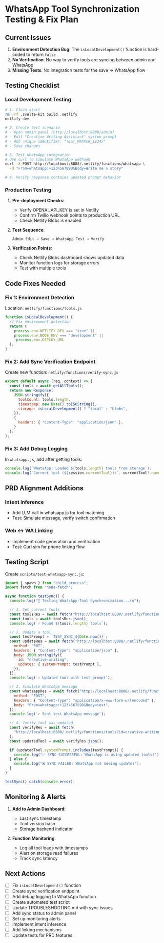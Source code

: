 # WhatsApp Tool Synchronization Testing & Fix Plan

## Current Issues

1. **Environment Detection Bug**: The `isLocalDevelopment()` function is hard-coded to return `false`
2. **No Verification**: No way to verify tools are syncing between admin and WhatsApp
3. **Missing Tests**: No integration tests for the save → WhatsApp flow

## Testing Checklist

### Local Development Testing

```bash
# 1. Clean start
rm -rf .svelte-kit build .netlify
netlify dev

# 2. Create test scenario
# - Open admin panel (http://localhost:8888/admin)
# - Edit "Creative Writing Assistant" system prompt
# - Add unique identifier: "TEST_MARKER_12345"
# - Save changes

# 3. Test WhatsApp integration
# Use curl to simulate WhatsApp webhook
curl -X POST http://localhost:8888/.netlify/functions/whatsapp \
  -d "From=whatsapp:+1234567890&Body=Write me a story"

# 4. Verify response contains updated prompt behavior
```

### Production Testing

1. **Pre-deployment Checks**:
   - Verify OPENAI_API_KEY is set in Netlify
   - Confirm Twilio webhook points to production URL
   - Check Netlify Blobs is enabled

2. **Test Sequence**:

   ```
   Admin Edit → Save → WhatsApp Test → Verify
   ```

3. **Verification Points**:
   - Check Netlify Blobs dashboard shows updated data
   - Monitor function logs for storage errors
   - Test with multiple tools

## Code Fixes Needed

### Fix 1: Environment Detection

Location: `netlify/functions/tools.js`

```javascript
function isLocalDevelopment() {
  // Fix environment detection
  return (
    process.env.NETLIFY_DEV === "true" ||
    process.env.NODE_ENV === "development" ||
    !process.env.DEPLOY_URL
  );
}
```

### Fix 2: Add Sync Verification Endpoint

Create new function: `netlify/functions/verify-sync.js`

```javascript
export default async (req, context) => {
  const tools = await getAllTools();
  return new Response(
    JSON.stringify({
      toolCount: tools.length,
      timestamp: new Date().toISOString(),
      storage: isLocalDevelopment() ? "local" : "blobs",
    }),
    {
      headers: { "Content-Type": "application/json" },
    }
  );
};
```

### Fix 3: Add Debug Logging

In `whatsapp.js`, add after getting tools:

```javascript
console.log(`WhatsApp: Loaded ${tools.length} tools from storage`);
console.log(`Current tool (${session.currentTool}):`, currentTool?.name);
```

## PRD Alignment Additions

### Intent Inference
- Add LLM call in whatsapp.js for tool matching
- Test: Simulate message, verify switch confirmation

### Web <-> WA Linking
- Implement code generation and verification
- Test: Curl sim for phone linking flow

## Testing Script

Create `scripts/test-whatsapp-sync.js`:

```javascript
import { spawn } from "child_process";
import fetch from "node-fetch";

async function testSync() {
  console.log("🧪 Testing WhatsApp-Tool Synchronization...\n");

  // 1. Get current tools
  const toolsRes = await fetch("http://localhost:8888/.netlify/functions/tools");
  const tools = await toolsRes.json();
  console.log(`✓ Found ${tools.length} tools`);

  // 2. Update a tool
  const testPrompt = `TEST_SYNC_${Date.now()}`;
  const updateRes = await fetch("http://localhost:8888/.netlify/functions/tools", {
    method: "PUT",
    headers: { "Content-Type": "application/json" },
    body: JSON.stringify({
      id: "creative-writing",
      updates: { systemPrompt: testPrompt },
    }),
  });
  console.log(`✓ Updated tool with test prompt`);

  // 3. Simulate WhatsApp message
  const whatsappRes = await fetch("http://localhost:8888/.netlify/functions/whatsapp", {
    method: "POST",
    headers: { "Content-Type": "application/x-www-form-urlencoded" },
    body: "From=whatsapp:+1234567890&Body=test",
  });
  console.log(`✓ Sent test WhatsApp message`);

  // 4. Verify tool was updated
  const verifyRes = await fetch(
    "http://localhost:8888/.netlify/functions/tools?id=creative-writing"
  );
  const updatedTool = await verifyRes.json();

  if (updatedTool.systemPrompt.includes(testPrompt)) {
    console.log("✅ SYNC SUCCESSFUL: WhatsApp is using updated tools!");
  } else {
    console.log("❌ SYNC FAILED: WhatsApp not seeing updates");
  }
}

testSync().catch(console.error);
```

## Monitoring & Alerts

1. **Add to Admin Dashboard**:
   - Last sync timestamp
   - Tool version hash
   - Storage backend indicator

2. **Function Monitoring**:
   - Log all tool loads with timestamps
   - Alert on storage read failures
   - Track sync latency

## Next Actions

- [ ] Fix `isLocalDevelopment()` function
- [ ] Create sync verification endpoint
- [ ] Add debug logging to WhatsApp function
- [ ] Create automated test script
- [ ] Update TROUBLESHOOTING.md with sync issues
- [ ] Add sync status to admin panel
- [ ] Set up monitoring alerts
- [ ] Implement intent inference
- [ ] Add linking mechanisms
- [ ] Update tests for PRD features
